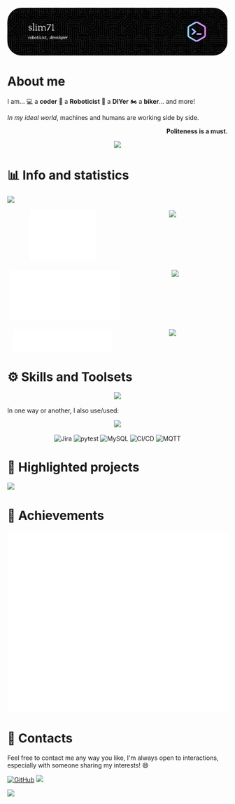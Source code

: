 ![Header](media/github-header-image.png)

# About me
I am... :computer: a **coder** :robot: a **Roboticist** :nut_and_bolt: a **DIYer** :motorcycle: a **biker**... and more!

*In my ideal world*, machines and humans are working side by side.

<p align="right"><b>Politeness is a must.</b></p>

<p align="center">
    <img src="https://quotes-github-readme.vercel.app/api?type=horizontal&theme=dark" />
<p>

# :bar_chart: Info and statistics
[<img src="https://komarev.com/ghpvc/?username=slim71&color=blue&style=plastic&abbreviated=true" />](#)

<p align="center" style="display: flex; justify-content: space-around;">
    <img style="height: auto; width: 30%;" src="https://raw.githubusercontent.com/slim71/slim71/metrics/github-metrics.svg" />
    <picture style="height: auto; width: 30%;">
        <source
            srcset="https://github-readme-stats.vercel.app/api?username=slim71&show_icons=true&include_all_commits=true&show=reviews,discussions_started,discussions_answered,prs_merged&custom_title=Activities&card_width=495&hide_border=true&theme=github_dark"
            media="(prefers-color-scheme: dark)"
        />
        <source
            srcset="https://github-readme-stats.vercel.app/api?username=slim71&show_icons=true&include_all_commits=true&show=reviews,discussions_started,discussions_answered,prs_merged&custom_title=Activities&card_width=495&hide_border=true&theme=catppuccin_latte"
            media="(prefers-color-scheme: light), (prefers-color-scheme: no-preference)"
        />
        <img style="height: auto; width: 100%;" src="https://github-readme-stats.vercel.app/api?username=slim71&show_icons=true&include_all_commits=true&show=reviews,discussions_started,discussions_answered,prs_merged&custom_title=Activities&card_width=495&hide_border=true" />
    </picture>
</p>
<p align="center" style="display: flex; justify-content: space-around; margin-top: 20px;">
    <img style="height: auto; width: 50%;" src="https://raw.githubusercontent.com/slim71/slim71/metrics/isocalendar.svg" />
    <picture style="height: auto; width: 45%;">
        <source
            srcset="https://streak-stats.demolab.com?user=slim71&hide_border=true&theme=github-dark-blue"
            media="(prefers-color-scheme: dark)"
        />
        <source
            srcset="https://streak-stats.demolab.com?user=slim71&hide_border=true&theme=catppuccin_latte"
            media="(prefers-color-scheme: light), (prefers-color-scheme: no-preference)"
        />
        <img style="height: auto; width: 100%;" src="https://streak-stats.demolab.com?user=slim71&hide_border=true" />
    </picture>
</p>

<p align="center" style="display: flex; justify-content: space-around; margin-top: 20px;">
    <img style="height: auto; width: 45%;" src="https://raw.githubusercontent.com/slim71/slim71/metrics/habits.svg" />
    <picture style="height: auto; width: 45%;">
        <source
            srcset="https://github-readme-stats.vercel.app/api/top-langs/?username=slim71&layout=compact&size_weight=0.2&count_weight=0.5&hide=Mathematica,HTML,TeX&hide_progress=true&card_width=495&custom_title=Mostly%20coding%20in&hide_border=true&theme=github_dark"
            media="(prefers-color-scheme: dark)"
        />
        <source
            srcset="https://github-readme-stats.vercel.app/api/top-langs/?username=slim71&layout=compact&size_weight=0.2&count_weight=0.5&hide=Mathematica,HTML,TeX&hide_progress=true&card_width=495&custom_title=Mostly%20coding%20in&hide_border=true&theme=catppuccin_latte"
            media="(prefers-color-scheme: light), (prefers-color-scheme: no-preference)"
        />
        <img style="height: auto; width: 100%;" src="https://github-readme-stats.vercel.app/api/top-langs/?username=slim71&layout=compact&size_weight=0.2&count_weight=0.5&hide=Mathematica,HTML,TeX&hide_progress=true&card_width=495&custom_title=Mostly%20coding%20in&hide_border=true" />
    </picture>
</p>

# :gear: Skills and Toolsets
<p align="center">
  <a href="https://skillicons.dev">
    <img src="https://skillicons.dev/icons?i=arduino,bash,c,cpp,cmake,git,bitbucket,github,linux,md,matlab,obsidian,pycharm,py,raspberrypi,regex,ros,stackoverflow,ubuntu,vscode," />
  </a>
</p>
In one way or another, I also use/used:
<p align="center">
  <a href="https://skillicons.dev">
    <img src="https://skillicons.dev/icons?i=eclipse,docker,figma,githubactions,jenkins,html,css,mysql" />
  </a>
</p>

<div align="center">
	<img width="48" src="https://user-images.githubusercontent.com/25181517/183912952-83784e94-629d-4c34-a961-ae2ae795b662.png" alt="Jira" title="Jira"/>
	<img width="48" src="https://user-images.githubusercontent.com/25181517/184117132-9e89a93b-65fb-47c3-91e7-7d0f99e7c066.png" alt="pytest" title="pytest"/>
	<img width="48" src="https://user-images.githubusercontent.com/25181517/183896128-ec99105a-ec1a-4d85-b08b-1aa1620b2046.png" alt="MySQL" title="MySQL"/>
	<img width="48" src="https://user-images.githubusercontent.com/25181517/183868728-b2e11072-00a5-47e2-8a4e-4ebbb2b8c554.png" alt="CI/CD" title="CI/CD"/>
	<img width="48" src="https://github.com/Ramonmelod/profile-technology-icons/assets/139141993/31e58ce4-0a61-400c-8c5c-0ddeece36f7f" alt="MQTT" title="MQTT"/>

</div>

# :mag_right: Highlighted projects
<a href="https://github.com/slim71/SpartanLIFT">
    <picture style="display: inline-block; margin: 0; padding: 0;">
        <source
            srcset="https://github-readme-stats.vercel.app/api/pin/?username=slim71&repo=SpartanLIFT&hide_border=true&theme=github_dark"
            media="(prefers-color-scheme: dark)"
        />
        <source
            srcset="https://github-readme-stats.vercel.app/api/pin/?username=slim71&repo=SpartanLIFT&hide_border=true&theme=catppuccin_latte"
            media="(prefers-color-scheme: light), (prefers-color-scheme: no-preference)"
        />
        <img src="https://github-readme-stats.vercel.app/api/pin/?username=slim71&repo=SpartanLIFT" />
    </picture>
</a>

# :medal_sports: Achievements
![Rendered Achievements](https://raw.githubusercontent.com/slim71/slim71/metrics/achievements.svg)

# :postbox: Contacts
Feel free to contact me any way you like, I'm always open to interactions, especially with someone sharing my interests! :smile:

[![GitHub](https://img.shields.io/badge/GitHub-Profile-blue?style=plastic&logo=github)](https://github.com/slim71)
![](https://dcbadge.limes.pink/api/shield/922406696062689322?style=plastic)

<a href="https://stackoverflow.com/users/5627942/slim71">
    <picture style="display: inline-block; margin: 0; padding: 0;">
        <source
            srcset="https://stackoverflow-readme-profile.johannchopin.fr/profile-small/5627942?theme=dark"
            media="(prefers-color-scheme: dark)"
        />
        <source
            srcset="https://stackoverflow-rea[![slack](https://img.shields.io/badge/slack-brigade-brightgreen.svg?logo=slack)](https://kubernetes.slack.com/messages/C87MF1RFD)lt"
            media="(prefers-color-scheme: light), (prefers-color-scheme: no-preference)"
        />
        <img src="https://stackoverflow-readme-profile.johannchopin.fr/profile-small/5627942" />
    </picture>
</a>
